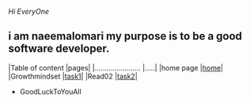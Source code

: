 *Hi EveryOne* 
## i am naeemalomari my purpose is to be a good software developer. 
|Table of content        |pages|
|....................... |.....|
|home page               |[home](https://naeemalomari.github.io/notes/)|
|Growthmindset           |[task1](https://naeemalomari.github.io/notes/)|
|Read02                  |[task2](https://naeemalomari.github.io/notes/)|
* GoodLuckToYouAll